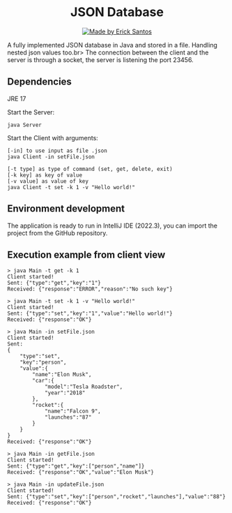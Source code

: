 <h1 align="center">
JSON Database
</h1>
<p align="center">
  <a href="https://github.com/erickfunier">
    <img alt="Made by Erick Santos" src="https://img.shields.io/badge/made%20by-Erick%20Santos-lightgrey">
  </a>
</p>
<p>
    A fully implemented JSON database in Java and stored in a file. Handling nested json values too.br>
    The connection between the client and the server is through a socket, the server is listening the port 23456.
</p>
<h2>Dependencies</h2>
<p>
    JRE 17
</p>

<p>Start the Server:</p>
     
    java Server
	
<p>Start the Client with arguments:</p>
     
	[-in] to use input as file .json 
    java Client -in setFile.json
	
	[-t type] as type of command (set, get, delete, exit)
	[-k key] as key of value
	[-v value] as value of key
	java Client -t set -k 1 -v "Hello world!"

<h2>Environment development</h2>
<p>The application is ready to run in IntelliJ IDE (2022.3), you can import the project from the GitHub repository.</p>

<h2>Execution example from client view</h2>

    > java Main -t get -k 1
    Client started!
    Sent: {"type":"get","key":"1"}
    Received: {"response":"ERROR","reason":"No such key"}

    > java Main -t set -k 1 -v "Hello world!"
    Client started!
    Sent: {"type":"set","key":"1","value":"Hello world!"}
    Received: {"response":"OK"}

    > java Main -in setFile.json
    Client started!
    Sent:
    {
        "type":"set",
        "key":"person",
        "value":{
            "name":"Elon Musk",
            "car":{
                "model":"Tesla Roadster",
                "year":"2018"
            },  
            "rocket":{
                "name":"Falcon 9",
                "launches":"87"
            }
        }   
    }
    Received: {"response":"OK"}

    > java Main -in getFile.json
    Client started!
    Sent: {"type":"get","key":["person","name"]}
    Received: {"response":"OK","value":"Elon Musk"}

    > java Main -in updateFile.json
    Client started!
    Sent: {"type":"set","key":["person","rocket","launches"],"value":"88"}
    Received: {"response":"OK"}